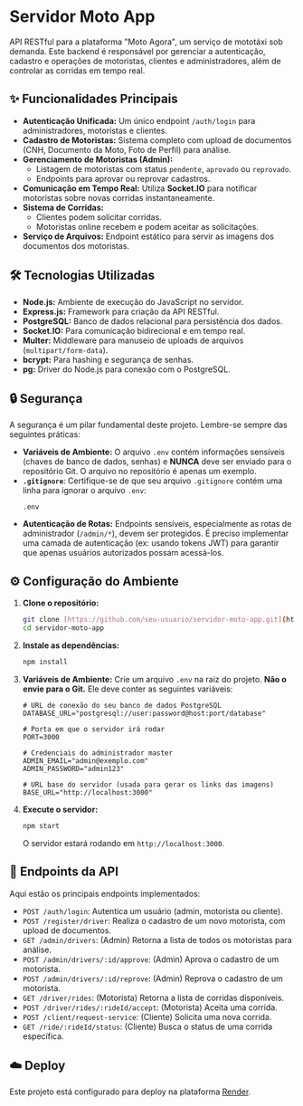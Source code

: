 # Servidor Moto App

API RESTful para a plataforma "Moto Agora", um serviço de mototáxi sob demanda. Este backend é responsável por gerenciar a autenticação, cadastro e operações de motoristas, clientes e administradores, além de controlar as corridas em tempo real.

## ✨ Funcionalidades Principais

- **Autenticação Unificada:** Um único endpoint `/auth/login` para administradores, motoristas e clientes.
- **Cadastro de Motoristas:** Sistema completo com upload de documentos (CNH, Documento da Moto, Foto de Perfil) para análise.
- **Gerenciamento de Motoristas (Admin):**
    - Listagem de motoristas com status `pendente`, `aprovado` ou `reprovado`.
    - Endpoints para aprovar ou reprovar cadastros.
- **Comunicação em Tempo Real:** Utiliza **Socket.IO** para notificar motoristas sobre novas corridas instantaneamente.
- **Sistema de Corridas:**
    - Clientes podem solicitar corridas.
    - Motoristas online recebem e podem aceitar as solicitações.
- **Serviço de Arquivos:** Endpoint estático para servir as imagens dos documentos dos motoristas.

## 🛠️ Tecnologias Utilizadas

- **Node.js:** Ambiente de execução do JavaScript no servidor.
- **Express.js:** Framework para criação da API RESTful.
- **PostgreSQL:** Banco de dados relacional para persistência dos dados.
- **Socket.IO:** Para comunicação bidirecional e em tempo real.
- **Multer:** Middleware para manuseio de uploads de arquivos (`multipart/form-data`).
- **bcrypt:** Para hashing e segurança de senhas.
- **pg:** Driver do Node.js para conexão com o PostgreSQL.

## 🔒 Segurança

A segurança é um pilar fundamental deste projeto. Lembre-se sempre das seguintes práticas:

-   **Variáveis de Ambiente:** O arquivo `.env` contém informações sensíveis (chaves de banco de dados, senhas) e **NUNCA** deve ser enviado para o repositório Git. O arquivo no repositório é apenas um exemplo.
-   **`.gitignore`**: Certifique-se de que seu arquivo `.gitignore` contém uma linha para ignorar o arquivo `.env`:
    ```
    .env
    ```
-   **Autenticação de Rotas:** Endpoints sensíveis, especialmente as rotas de administrador (`/admin/*`), devem ser protegidos. É preciso implementar uma camada de autenticação (ex: usando tokens JWT) para garantir que apenas usuários autorizados possam acessá-los.

## ⚙️ Configuração do Ambiente

1.  **Clone o repositório:**
    ```bash
    git clone [https://github.com/seu-usuario/servidor-moto-app.git](https://github.com/seu-usuario/servidor-moto-app.git)
    cd servidor-moto-app
    ```

2.  **Instale as dependências:**
    ```bash
    npm install
    ```

3.  **Variáveis de Ambiente:**
    Crie um arquivo `.env` na raiz do projeto. **Não o envie para o Git.** Ele deve conter as seguintes variáveis:
    ```env
    # URL de conexão do seu banco de dados PostgreSQL
    DATABASE_URL="postgresql://user:password@host:port/database"

    # Porta em que o servidor irá rodar
    PORT=3000

    # Credenciais do administrador master
    ADMIN_EMAIL="admin@exemplo.com"
    ADMIN_PASSWORD="admin123"

    # URL base do servidor (usada para gerar os links das imagens)
    BASE_URL="http://localhost:3000"
    ```

4.  **Execute o servidor:**
    ```bash
    npm start
    ```
    O servidor estará rodando em `http://localhost:3000`.

## 🚀 Endpoints da API

Aqui estão os principais endpoints implementados:

- `POST /auth/login`: Autentica um usuário (admin, motorista ou cliente).
- `POST /register/driver`: Realiza o cadastro de um novo motorista, com upload de documentos.
- `GET /admin/drivers`: (Admin) Retorna a lista de todos os motoristas para análise.
- `POST /admin/drivers/:id/approve`: (Admin) Aprova o cadastro de um motorista.
- `POST /admin/drivers/:id/reprove`: (Admin) Reprova o cadastro de um motorista.
- `GET /driver/rides`: (Motorista) Retorna a lista de corridas disponíveis.
- `POST /driver/rides/:rideId/accept`: (Motorista) Aceita uma corrida.
- `POST /client/request-service`: (Cliente) Solicita uma nova corrida.
- `GET /ride/:rideId/status`: (Cliente) Busca o status de uma corrida específica.

## ☁️ Deploy

Este projeto está configurado para deploy na plataforma [Render](https://render.com/).

